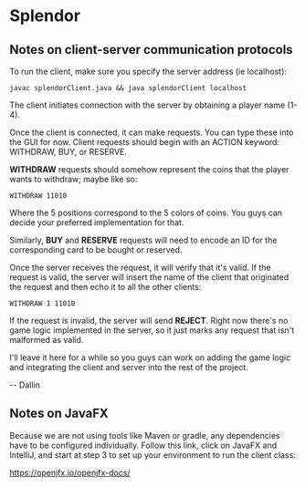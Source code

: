 # Splendor

## Notes on client-server communication protocols

To run the client, make sure you specify the server address (ie localhost):

` javac splendorClient.java && java splendorClient localhost `

The client initiates connection with the server by obtaining a player name (1-4).

Once the client is connected, it can make requests. You can type these into the GUI for now. Client requests should begin with an ACTION keyword: WITHDRAW, BUY, or RESERVE.

**WITHDRAW** requests should somehow represent the coins that the player wants to withdraw; maybe like so:

` WITHDRAW 11010 `

Where the 5 positions correspond to the 5 colors of coins. You guys can decide your preferred implementation for that.

Similarly, **BUY** and **RESERVE** requests will need to encode an ID for the corresponding card to be bought or reserved.


Once the server receives the request, it will verify that it's valid. If the request is valid, the server will insert the name of the client that originated the request and then echo it to all the other clients: 

` WITHDRAW 1 11010 `

If the request is invalid, the server will send **REJECT**. Right now there's no game logic implemented in the server, so it just marks any request that isn't malformed as valid.

I'll leave it here for a while so you guys can work on adding the game logic and integrating the client and server into the rest of the project.

-- Dallin

## Notes on JavaFX

Because we are not using tools like Maven or gradle, any dependencies have to be configured individually.
Follow this link, click on JavaFX and IntelliJ, and start at step 3 to set up your environment to run the client class:

https://openjfx.io/openjfx-docs/